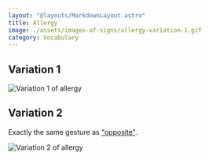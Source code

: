 ```yaml
---
layout: "@layouts/MarkdownLayout.astro"
title: Allergy
image: ./assets/images-of-signs/allergy-variation-1.gif
category: Vocabulary
---
```


## Variation 1

![Variation 1 of allergy](@signs/allergy-variation-1.gif)

## Variation 2

Exactly the same gesture as ["opposite"](./opposite).

![Variation 2 of allergy](@signs/opposite.gif)
